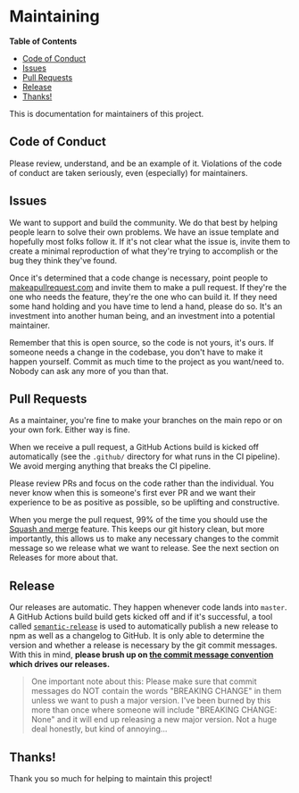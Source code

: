 # Maintaining

<!-- START doctoc generated TOC please keep comment here to allow auto update -->
<!-- DON'T EDIT THIS SECTION, INSTEAD RE-RUN doctoc TO UPDATE -->
**Table of Contents**

- [Code of Conduct](#code-of-conduct)
- [Issues](#issues)
- [Pull Requests](#pull-requests)
- [Release](#release)
- [Thanks!](#thanks)

<!-- END doctoc generated TOC please keep comment here to allow auto update -->

This is documentation for maintainers of this project.

## Code of Conduct

Please review, understand, and be an example of it. Violations of the code of conduct are
taken seriously, even (especially) for maintainers.

## Issues

We want to support and build the community. We do that best by helping people learn to solve
their own problems. We have an issue template and hopefully most folks follow it. If it's
not clear what the issue is, invite them to create a minimal reproduction of what they're trying
to accomplish or the bug they think they've found.

Once it's determined that a code change is necessary, point people to
[makeapullrequest.com](http://makeapullrequest.com) and invite them to make a pull request.
If they're the one who needs the feature, they're the one who can build it. If they need
some hand holding and you have time to lend a hand, please do so. It's an investment into
another human being, and an investment into a potential maintainer.

Remember that this is open source, so the code is not yours, it's ours. If someone needs a change
in the codebase, you don't have to make it happen yourself. Commit as much time to the project
as you want/need to. Nobody can ask any more of you than that.

## Pull Requests

As a maintainer, you're fine to make your branches on the main repo or on your own fork. Either
way is fine.

When we receive a pull request, a GitHub Actions build is kicked off automatically (see the `.github/`
directory for what runs in the CI pipeline). We avoid merging anything that breaks the CI pipeline.

Please review PRs and focus on the code rather than the individual. You never know when this is
someone's first ever PR and we want their experience to be as positive as possible, so be
uplifting and constructive.

When you merge the pull request, 99% of the time you should use the
[Squash and merge](https://help.github.com/articles/merging-a-pull-request/) feature. This keeps
our git history clean, but more importantly, this allows us to make any necessary changes to the
commit message so we release what we want to release. See the next section on Releases for more
about that.

## Release

Our releases are automatic. They happen whenever code lands into `master`. A GitHub Actions build
build gets kicked off and if it's successful, a tool called
[`semantic-release`](https://github.com/semantic-release/semantic-release) is used to
automatically publish a new release to npm as well as a changelog to GitHub. It is only able to
determine the version and whether a release is necessary by the git commit messages. With this
in mind, **please brush up on [the commit message convention][commit] which drives our releases.**

> One important note about this: Please make sure that commit messages do NOT contain the words
> "BREAKING CHANGE" in them unless we want to push a major version. I've been burned by this
> more than once where someone will include "BREAKING CHANGE: None" and it will end up releasing
> a new major version. Not a huge deal honestly, but kind of annoying...

## Thanks!

Thank you so much for helping to maintain this project!

[commit]: https://github.com/conventional-changelog-archived-repos/conventional-changelog-angular/blob/ed32559941719a130bb0327f886d6a32a8cbc2ba/convention.md
